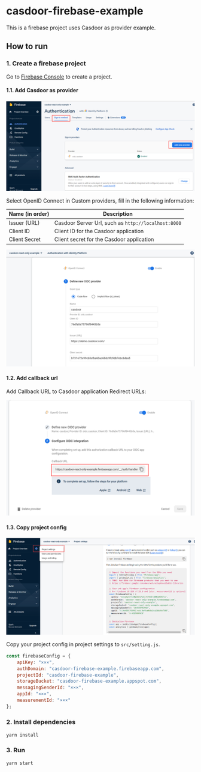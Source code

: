 # casdoor-firebase-example

This is a firebase project uses Casdoor as provider example.

## How to run

### 1. Create a firebase project

Go to [Firebase Console](https://console.firebase.google.com/) to create a project.

#### 1.1. Add Casdoor as provider

![provider](assets/provider.png)

Select OpenID Connect in Custom providers, fill in the following information:

| Name (in order) | Description                                         |
|-----------------|-----------------------------------------------------|
| Issuer (URL)    | Casdoor Server Url, such as `http://localhost:8000` |
| Client ID       | Client ID for the Casdoor application               |
| Client Secret   | Client secret for the Casdoor application           |

![oidc_config1](assets/oidc_config1.png)

#### 1.2. Add callback url

Add Callback URL to Casdoor application Redirect URLs:

![oidc_config2](assets/oidc_config2.png)

#### 1.3. Copy project config

![firebase_config](assets/firebase_config.png)

Copy your project config in project settings to `src/setting.js`.

```javascript
const firebaseConfig = {
    apiKey: "×××",
    authDomain: "casdoor-firebase-example.firebaseapp.com",
    projectId: "casdoor-firebase-example",
    storageBucket: "casdoor-firebase-example.appspot.com",
    messagingSenderId: "×××",
    appId: "×××",
    measurementId: "×××"
};
```

### 2. Install dependencies

```shell
yarn install
```

### 3. Run

```shell
yarn start
```
